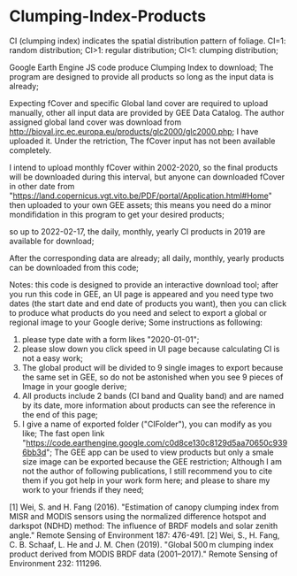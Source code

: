 # Clumping-Index-Products
CI (clumping index) indicates the spatial distribution pattern of foliage. CI=1: random distribution; CI>1: regular distribution; CI<1: clumping distribution;

Google Earth Engine JS code produce Clumping Index to download;
The program are designed to provide all products so long as the input data is already; 

Expecting fCover and specific Global land cover are required to upload manually, other all input data are provided by GEE Data Catalog.
The author assigned global land cover was download from http://bioval.jrc.ec.europa.eu/products/glc2000/glc2000.php; I have uploaded it.
Under the retriction, The fCover input has not been available completely.

I intend to upload monthly fCover within 2002-2020, so the final products will be downloaded during this interval, but anyone can downloaded fCover in other date from "https://land.copernicus.vgt.vito.be/PDF/portal/Application.html#Home" then uploaded to your own GEE assets; this means you need do a minor mondifidation in this program to get your desired products;

so up to 2022-02-17, the daily, monthly, yearly CI products in 2019 are available for download;

After the corresponding data are already; all daily, monthly, yearly products can be downloaded from this code;

Notes: this code is designed to provide an interactive download tool; after you run this code in GEE, an UI page is appeared and you need type two dates (the start date and end date of products you want), then you can click to produce what products do you need and select to export a global or regional image to your Google derive;
Some instructions as following:
 1) please type date with a form likes "2020-01-01";
 2) please slow down you click speed in UI page because calculating CI is not a easy work;
 3) The global product will be divided to 9 single images to export because the same set in GEE, so do not be astonished when you see 9 pieces of Image in your google derive;
 4) All products include 2 bands (CI band and Quality band) and are named by its date, more information about products can see the reference in the end of this page;
 5) I give a name of exported folder ("CIFolder"), you can modify as you like;
The fast open link "https://code.earthengine.google.com/c0d8ce130c8129d5aa70650c9396bb3d"; The GEE app can be used to view products but only a smale size image can be exported because the GEE restriction;
Although I am not the author of following publications, I still recommend you to cite them if you got help in your work form here; and please to share my work to your friends if they need;

[1] Wei, S. and H. Fang (2016). "Estimation of canopy clumping index from MISR and MODIS sensors using the normalized difference hotspot and darkspot (NDHD) method: The influence of BRDF models and solar zenith angle." Remote Sensing of Environment 187: 476-491.
[2] Wei, S., H. Fang, C. B. Schaaf, L. He and J. M. Chen (2019). "Global 500 m clumping index product derived from MODIS BRDF data (2001–2017)." Remote Sensing of Environment 232: 111296.
